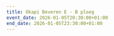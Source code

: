 ```yaml
---
title: Okapi Beveren E - B ploeg
event_date: 2026-01-05T20:30:00+01:00
end_date: 2026-01-05T23:30:00+01:00
---
```

